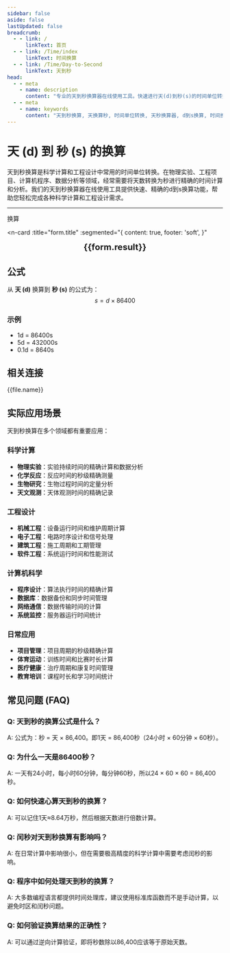 ```yaml
---
sidebar: false
aside: false
lastUpdated: false
breadcrumb:
  - - link: /
      linkText: 首页
  - - link: /Time/index
      linkText: 时间换算
  - - link: /Time/Day-to-Second
      linkText: 天到秒
head:
  - - meta
    - name: description
      content: "专业的天到秒换算器在线使用工具。快速进行天(d)到秒(s)的时间单位转换，提供精确的换算公式和实用的时间计算功能。支持科学计算、工程设计等精确时间换算应用场景。"
  - - meta
    - name: keywords
      content: "天到秒换算, 天换算秒, 时间单位转换, 天秒换算器, d到s换算, 时间换算器在线使用, 科学计算, 天数转秒, 时间单位换算, 天转换秒, 秒换算, 时间转换器, 天换秒公式, 工程设计, 精确时间计算"
---
```

# 天 (d) 到 秒 (s) 的换算

天到秒换算是科学计算和工程设计中常用的时间单位转换。在物理实验、工程项目、计算机程序、数据分析等领域，经常需要将天数转换为秒进行精确的时间计算和分析。我们的天到秒换算器在线使用工具提供快速、精确的d到s换算功能，帮助您轻松完成各种科学计算和工程设计需求。

---
<script setup>
import { onMounted, reactive, inject, ref } from 'vue'
import { NButton,NForm ,NFormItem,NInput,NInputNumber,NSelect,NCard,useMessage,NGrid ,NGi  } from 'naive-ui'
import { defineClientComponent } from 'vitepress'
import { Time } from '../../files';

const convert = inject('convert')

const seoKey = ['天到秒换算','天换算秒','时间单位转换','天秒换算器','d到s换算','时间换算器在线使用','科学计算','天数转秒','天转换秒','秒换算','时间转换器','天换秒公式','工程设计','精确时间计算','天','秒','时间换算','时间单位']

const form = reactive({
  number: null,
  result: '',
  title: '天到秒换算器',
})

const convertHandler = () => {
  if (form.number !== null && !isNaN(form.number)) {
    const convertedValue = parseFloat(form.number) * 86400
    form.result = `${form.number}d = ${convertedValue.toFixed(2)}s`
  } else {
    form.result = '请输入有效的数值。'
  }
}
</script>

<n-form size="large" :model="form">
  <n-form-item label="天 (d)">
    <n-input-number v-model:value="form.number" placeholder="输入天" style="width: 100%" />
  </n-form-item>
  <n-form-item>
    <n-button type="info" @click="convertHandler" block>换算</n-button>
  </n-form-item>
</n-form>

<n-card
  :title="form.title"
  :segmented="{
    content: true,
    footer: 'soft',
  }"
>
  <div  style="text-align:center;font-size:20px;">
    <strong>{{form.result}}</strong>
  </div>
  <template #footer>
    <div>
      <span v-for="item of seoKey" :key="item">{{item}}，</span>
    </div>
  </template>
</n-card>

## 公式

从 **天 (d)** 换算到 **秒 (s)** 的公式为：
$$ s = d \times 86400 $$

### 示例
- 1d = 86400s
- 5d = 432000s
- 0.1d = 8640s
## 相关连接
<n-grid x-gap="12" :cols="2">
  <n-gi v-for="(file, index) in Time" :key="index">
    <n-button
      text
      tag="a"
      :href="file.path"
      type="info"
    >
      {{file.name}}
    </n-button>
  </n-gi>
</n-grid>

## 实际应用场景

天到秒换算在多个领域都有重要应用：

### 科学计算
- **物理实验**：实验持续时间的精确计算和数据分析
- **化学反应**：反应时间的秒级精确测量
- **生物研究**：生物过程时间的定量分析
- **天文观测**：天体观测时间的精确记录

### 工程设计
- **机械工程**：设备运行时间和维护周期计算
- **电子工程**：电路时序设计和信号处理
- **建筑工程**：施工周期和工期管理
- **软件工程**：系统运行时间和性能测试

### 计算机科学
- **程序设计**：算法执行时间的精确计算
- **数据库**：数据备份和同步时间管理
- **网络通信**：数据传输时间的计算
- **系统监控**：服务器运行时间统计

### 日常应用
- **项目管理**：项目周期的秒级精确计算
- **体育运动**：训练时间和比赛时长计算
- **医疗健康**：治疗周期和康复时间管理
- **教育培训**：课程时长和学习时间统计

## 常见问题 (FAQ)

### Q: 天到秒的换算公式是什么？
A: 公式为：秒 = 天 × 86,400。即1天 = 86,400秒（24小时 × 60分钟 × 60秒）。

### Q: 为什么一天是86400秒？
A: 一天有24小时，每小时60分钟，每分钟60秒，所以24 × 60 × 60 = 86,400秒。

### Q: 如何快速心算天到秒的换算？
A: 可以记住1天≈8.64万秒，然后根据天数进行倍数计算。

### Q: 闰秒对天到秒换算有影响吗？
A: 在日常计算中影响很小，但在需要极高精度的科学计算中需要考虑闰秒的影响。

### Q: 程序中如何处理天到秒的换算？
A: 大多数编程语言都提供时间处理库，建议使用标准库函数而不是手动计算，以避免时区和闰秒问题。

### Q: 如何验证换算结果的正确性？
A: 可以通过逆向计算验证，即将秒数除以86,400应该等于原始天数。